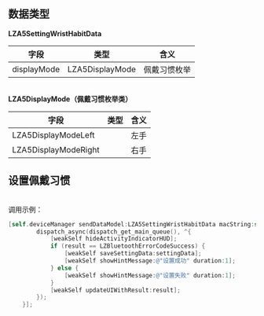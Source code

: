 <a name="LVV27"></a>
## 数据类型
**LZA5SettingWristHabitData**

| 字段 | 类型 | 含义 |
| --- | --- | --- |
| displayMode | LZA5DisplayMode | 佩戴习惯枚举 |


<br />**LZA5DisplayMode（佩戴习惯枚举类）**<br />


| 字段 | 类型 | 含义 |
| --- | --- | --- |
| LZA5DisplayModeLeft |  | 左手 |
| LZA5DisplayModeRight |  | 右手 |



<a name="NCJAa"></a>
## 设置佩戴习惯

<br />调用示例：
```objectivec
[self.deviceManager sendDataModel:LZA5SettingWristHabitData macString:self.device.mac completion:^(LZBluetoothErrorCode result, id resp) {
        dispatch_async(dispatch_get_main_queue(), ^{
            [weakSelf hideActivityIndicatorHUD];
            if (result == LZBluetoothErrorCodeSuccess) {
                [weakSelf saveSettingData:settingData];
                [weakSelf showHintMessage:@"设置成功" duration:1];
            } else {
                [weakSelf showHintMessage:@"设置失败" duration:1];
            }
            [weakSelf updateUIWithResult:result];
        });
    }];
```




